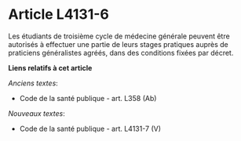 # Article L4131-6

Les étudiants de troisième cycle de médecine générale peuvent être autorisés à effectuer une partie de leurs stages pratiques
auprès de praticiens généralistes agréés, dans des conditions fixées par décret.

**Liens relatifs à cet article**

_Anciens textes_:

  - Code de la santé publique - art. L358 (Ab)

_Nouveaux textes_:

  - Code de la santé publique - art. L4131-7 (V)
